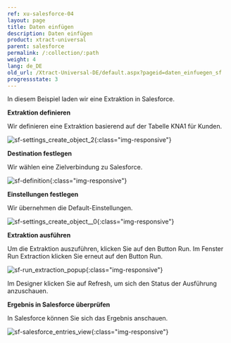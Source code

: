 ```yaml
---
ref: xu-salesforce-04
layout: page
title: Daten einfügen
description: Daten einfügen
product: xtract-universal
parent: salesforce
permalink: /:collection/:path
weight: 4
lang: de_DE
old_url: /Xtract-Universal-DE/default.aspx?pageid=daten_einfuegen_sf
progressstate: 3
---
```


In diesem Beispiel laden wir eine Extraktion in Salesforce.

**Extraktion definieren**

Wir definieren eine Extraktion basierend auf der Tabelle KNA1 für Kunden.

![sf-settings_create_object_2](/img/content/sf-settings_create_object_2.PNG){:class="img-responsive"}

**Destination festlegen**

Wir wählen eine Zielverbindung zu Salesforce.

![sf-definition](/img/content/sf-definition.PNG){:class="img-responsive"}

**Einstellungen festlegen**

Wir übernehmen die Default-Einstellungen.

![sf-settings_create_object__0](/img/content/sf-settings_create_object__0.PNG){:class="img-responsive"}

**Extraktion ausführen**

Um die Extraktion auszuführen, klicken Sie auf den Button Run. Im Fenster Run Extraction klicken Sie erneut auf den Button Run.

![sf-run_extraction_popup](/img/content/sf-run_extraction_popup.PNG){:class="img-responsive"}

Im Designer klicken Sie auf Refresh, um sich den Status der Ausführung anzuschauen. 

**Ergebnis in Salesforce überprüfen**

In Salesforce können Sie sich das Ergebnis anschauen.

![sf-salesforce_entries_view](/img/content/sf-salesforce_entries_view.PNG){:class="img-responsive"}


